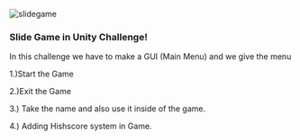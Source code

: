 ![slidegame](https://github.com/user-attachments/assets/f236d29c-28b4-4d86-be1e-3b782c9b6eaf)

### Slide Game in Unity Challenge!

In this challenge we have to make a GUI (Main Menu) and we give the menu

1.)Start the Game

2.)Exit the Game

3.) Take the name and also use it inside of the game.

4.) Adding Hishscore system in Game.
